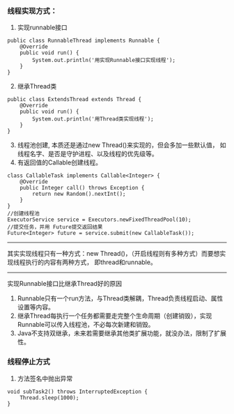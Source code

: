 ### 线程实现方式：
1. 实现runnable接口 
```
public class RunnableThread implements Runnable {
    @Override
    public void run() {
        System.out.println('用实现Runnable接口实现线程');
    }
}
```
2. 继承Thread类
```
public class ExtendsThread extends Thread {
    @Override
    public void run() {
        System.out.println('用Thread类实现线程');
    }
}
```
3. 线程池创建, 本质还是通过new Thread()来实现的，但会多加一些默认值，
如线程名字、是否是守护进程、以及线程的优先级等。
4. 有返回值的Callable创建线程。
```
class CallableTask implements Callable<Integer> {
    @Override
    public Integer call() throws Exception {
        return new Random().nextInt();
    }
}
//创建线程池
ExecutorService service = Executors.newFixedThreadPool(10);
//提交任务，并用 Future提交返回结果
Future<Integer> future = service.submit(new CallableTask());
```
- - -
其实实现线程只有一种方式：new Thread()，（开启线程则有多种方式）而要想实现线程执行的内容有两种方式，
即thread和runnable。  
- - -
实现Runnable接口比继承Thread好的原因
1. Runnable只有一个run方法，与Thread类解耦，Thread负责线程启动、属性设置等内容。
2. 继承Thread每执行一个任务都需要走完整个生命周期（创建销毁），实现Runnable可以传入线程池，不必每次新建和销毁。
3. Java不支持双继承，未来若需要继承其他类扩展功能，就没办法，限制了扩展性。

### 线程停止方式
1. 方法签名中抛出异常
```
void subTask2() throws InterruptedException {
    Thread.sleep(1000);
}
```
